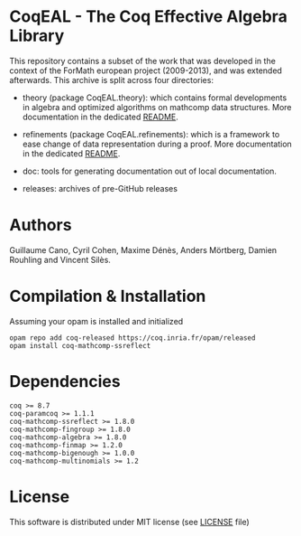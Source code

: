 CoqEAL - The Coq Effective Algebra Library
==========================================

This repository contains a subset of the work that was developed in
the context of the ForMath european project (2009-2013), and was extended afterwards.
This archive is split across four directories:

- theory (package  CoqEAL.theory): which contains  formal developments
  in algebra and optimized algorithms on mathcomp data structures.
  More documentation in the dedicated [README](theory/README.md).

- refinements (package  CoqEAL.refinements): which is a framework to
  ease change of data representation during a proof.
  More documentation in the dedicated [README](refinements/README.md).

- doc: tools for generating documentation out of local documentation.

- releases: archives of pre-GitHub releases

Authors
=======

Guillaume Cano,  Cyril Cohen,  Maxime Dénès, Anders Mörtberg, Damien Rouhling and Vincent
Silès.

Compilation & Installation
==========================

Assuming your opam is installed and initialized
```
opam repo add coq-released https://coq.inria.fr/opam/released
opam install coq-mathcomp-ssreflect
```

Dependencies
============

```
coq >= 8.7
coq-paramcoq >= 1.1.1
coq-mathcomp-ssreflect >= 1.8.0
coq-mathcomp-fingroup >= 1.8.0
coq-mathcomp-algebra >= 1.8.0
coq-mathcomp-finmap >= 1.2.0
coq-mathcomp-bigenough >= 1.0.0
coq-mathcomp-multinomials >= 1.2
```

License
============
This software is distributed under MIT license (see [LICENSE](LICENSE) file)
